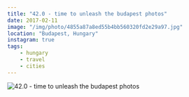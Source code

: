 ```yaml
---
title: "42.0 - time to unleash the budapest photos"
date: 2017-02-11
image: "/img/photo/4855a87a8ed55b4bb560320fd2e29a97.jpg"
location: "Budapest, Hungary"
instagram: true
tags:
    - hungary
    - travel
    - cities
---
```


![42.0 - time to unleash the budapest photos](/img/photo/4855a87a8ed55b4bb560320fd2e29a97.jpg)
